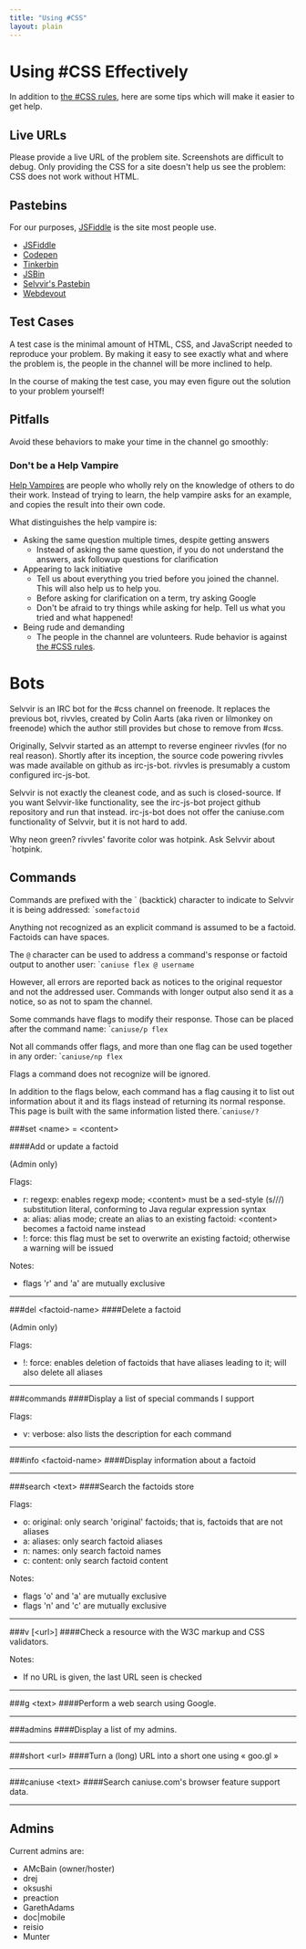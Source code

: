 ```yaml
---
title: "Using #CSS"
layout: plain
---
```


<a name="help"></a>
# Using #CSS Effectively

In addition to [the #CSS rules](/rules), here are some tips which will
make it easier to get help.

<a name="live"></a>
## Live URLs

Please provide a live URL of the problem site. Screenshots are difficult
to debug. Only providing the CSS for a site doesn't help us see the
problem: CSS does not work without HTML.

<a name="paste"></a>
## Pastebins

For our purposes, [JSFiddle](http://jsfiddle.net) is the site most
people use.

* [JSFiddle](http://jsfiddle.net)
* [Codepen](http://codepen.io)
* [Tinkerbin](http://tinkerbin.heroku.com)
* [JSBin](http://jsbin.com)
* [Selvvir's Pastebin](http://paste.asmcbain.net)
* [Webdevout](http://webdevout.net)

<a name="testcase"></a>
## Test Cases

A test case is the minimal amount of HTML, CSS, and JavaScript needed to
reproduce your problem. By making it easy to see exactly what and where
the problem is, the people in the channel will be more inclined to help.

In the course of making the test case, you may even figure out the
solution to your problem yourself!

## Pitfalls

Avoid these behaviors to make your time in the channel go smoothly:

### Don't be a Help Vampire

[Help Vampires](http://slash7.com/2006/12/22/vampires/) are people who
wholly rely on the knowledge of others to do their work. Instead of
trying to learn, the help vampire asks for an example, and copies the
result into their own code.

What distinguishes the help vampire is:

* Asking the same question multiple times, despite getting answers
    * Instead of asking the same question, if you do not understand the
      answers, ask followup questions for clarification
* Appearing to lack initiative
    * Tell us about everything you tried before you joined the channel.
      This will also help us to help you.
    * Before asking for clarification on a term, try asking Google
    * Don't be afraid to try things while asking for help. Tell us what
      you tried and what happened!
* Being rude and demanding
    * The people in the channel are volunteers. Rude behavior is against
      [the #CSS rules](/rules).

<a name="bot"></a>
# Bots

Selvvir is an IRC bot for the #css channel on freenode. It replaces the
previous bot, rivvles, created by Colin Aarts (aka riven or lilmonkey on
freenode) which the author still provides but chose to remove from #css.

Originally, Selvvir started as an attempt to reverse engineer rivvles
(for no real reason). Shortly after its inception, the source code
powering rivvles was made available on github as irc-js-bot. rivvles is
presumably a custom configured irc-js-bot.

Selvvir is not exactly the cleanest code, and as such is closed-source.
If you want Selvvir-like functionality, see the irc-js-bot project
github repository and run that instead. irc-js-bot does not offer the
caniuse.com functionality of Selvvir, but it is not hard to add.

Why neon green? rivvles' favorite color was hotpink. Ask Selvvir about
`hotpink.

## Commands

Commands are prefixed with the \` (backtick) character to indicate to
Selvvir it is being addressed: \``somefactoid`

Anything not recognized as an explicit command is assumed to be a
factoid. Factoids can have spaces.

The `@` character can be used to address a command's response or factoid
output to another user: \``caniuse flex @ username`

However, all errors are reported back as notices to the original
requestor and not the addressed user. Commands with longer output also
send it as a notice, so as not to spam the channel.

Some commands have flags to modify their response. Those can be placed
after the command name: \``caniuse/p flex`

Not all commands offer flags, and more than one flag can be used
together in any order: \``caniuse/np flex`

Flags a command does not recognize will be ignored.

In addition to the flags below, each command has a flag causing it to
list out information about it and its flags instead of returning its
normal response. This page is built with the same information listed
there.\``caniuse/?`

###set &lt;name> = &lt;content>

####Add or update a factoid

(Admin only)

Flags:

* r: regexp: enables regexp mode; &lt;content> must be a sed-style (s///) substitution literal, conforming to Java regular expression syntax
* a: alias: alias mode; create an alias to an existing factoid: &lt;content> becomes a factoid name instead
* !: force: this flag must be set to overwrite an existing factoid; otherwise a warning will be issued

Notes:

* flags 'r' and 'a' are mutually exclusive

---

###del &lt;factoid-name>
####Delete a factoid

(Admin only)

Flags:

* !: force: enables deletion of factoids that have aliases leading to it; will also delete all aliases

---

###commands
####Display a list of special commands I support

Flags:

* v: verbose: also lists the description for each command

---

###info &lt;factoid-name>
####Display information about a factoid

---

###search &lt;text>
####Search the factoids store

Flags:

* o: original: only search 'original' factoids; that is, factoids that are not aliases
* a: aliases: only search factoid aliases
* n: names: only search factoid names
* c: content: only search factoid content

Notes:

* flags 'o' and 'a' are mutually exclusive
* flags 'n' and 'c' are mutually exclusive

---

###v [&lt;url>]
####Check a resource with the W3C markup and CSS validators.

Notes:

* If no URL is given, the last URL seen is checked

---

###g &lt;text>
####Perform a web search using Google.

---

###admins
####Display a list of my admins.

---

###short &lt;url>
####Turn a (long) URL into a short one using « goo.gl »

---

###caniuse &lt;text>
####Search caniuse.com's browser feature support data.

---

## Admins

Current admins are:

* AMcBain (owner/hoster)
* drej
* oksushi
* preaction
* GarethAdams
* doc|mobile
* reisio
* Munter
